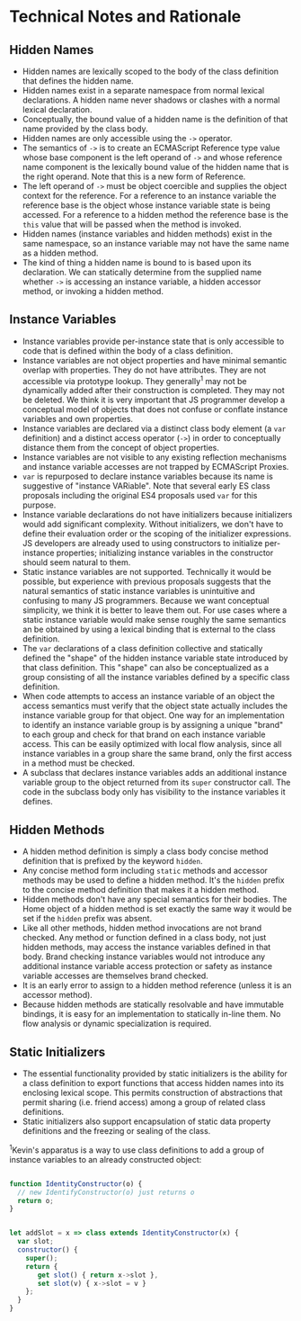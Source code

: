 # Technical Notes and Rationale

## Hidden Names

- Hidden names are lexically scoped to the body of the class definition that defines the hidden name.
- Hidden names exist in a separate namespace from normal lexical declarations. A hidden name never shadows or clashes with a normal lexical declaration.
- Conceptually, the bound value of a hidden name is the definition of that name provided by the class body.
- Hidden names are only accessible using the `->` operator.
- The semantics of `->` is to create an ECMAScript Reference type value whose base component is the left operand of `->` and whose reference name component is the lexically bound value of the hidden name that is the right operand. Note that this is a new form of Reference.
- The left operand of `->` must be object coercible and supplies the object context for the reference. For a reference to an instance variable the reference base is the object whose instance variable state is being accessed.  For a reference to a hidden method the reference base is the `this` value that will be passed when the method is invoked.
- Hidden names (instance variables and hidden methods) exist in the same namespace, so an instance variable may not have the same name as a hidden method.
- The kind of thing a hidden name is bound to is based upon its declaration. We can statically determine from the supplied name whether `->` is accessing an instance variable, a hidden accessor method, or invoking a hidden method.

## Instance Variables

- Instance variables provide per-instance state that is only accessible to code that is defined within the body of a class definition.
- Instance variables are not object properties and have minimal semantic overlap with properties. They do not have attributes. They are not accessible via prototype lookup. They generally<sup>1</sup> may not be dynamically added after their construction is completed. They may not be deleted. We think it is very important that JS programmer develop a conceptual model of objects that does not confuse or conflate instance variables and own properties.
- Instance variables are declared via a distinct class body element (a `var` definition) and a distinct access operator (`->`) in order to conceptually distance them from the concept of object properties.
- Instance variables are not visible to any existing reflection mechanisms and instance variable accesses are not
trapped by ECMAScript Proxies.
- `var` is repurposed to declare instance variables because its name is suggestive of "instance VARiable". Note that several early ES class proposals including the original ES4 proposals used `var` for this purpose.
- Instance variable declarations do not have initializers because initializers would add significant complexity.  Without initializers, we don't have to define their evaluation order or the scoping of the initializer expressions. JS developers are already used to using constructors to initialize per-instance properties; initializing instance variables in the constructor should seem natural to them.
- Static instance variables are not supported. Technically it would be possible, but experience with previous proposals suggests that the natural semantics of static instance variables is unintuitive and confusing to many JS programmers. Because we want conceptual simplicity, we think it is better to leave them out. For use cases where a static instance variable would make sense roughly the same semantics an be obtained by using a lexical binding that is external to the class definition.
- The `var` declarations of a class definition collective and statically defined the "shape" of the hidden instance variable state introduced by that class definition. This "shape" can also be conceptualized as a group consisting of all the instance variables defined by a specific class definition.
- When code attempts to access an instance variable of an object the access semantics must verify that the object state actually includes the instance variable group for that object. One way for an implementation to identify an instance variable group is by assigning a unique "brand" to each group and check for that brand on each instance variable access. This can be easily optimized with local flow analysis, since all instance variables in a group share the same brand, only the first access in a method must be checked.
- A subclass that declares instance variables adds an additional instance variable group to the object returned from its `super` constructor call. The code in the subclass body only has visibility to the instance variables it defines.

## Hidden Methods

- A hidden method definition is simply a class body concise method definition that is prefixed by the keyword `hidden`.
- Any  concise method form including `static` methods and accessor methods may be used to define a hidden method.  It's the `hidden` prefix to the concise method definition that makes it a hidden method.
- Hidden methods don't have any special semantics for their bodies. The Home object of a hidden method is set exactly the same way it would be set if the `hidden` prefix was absent.
- Like all other methods, hidden method invocations are not brand checked.  Any method or function defined in a class body, not just hidden methods, may access the instance variables defined in that body. Brand checking instance variables would not introduce any additional instance variable access protection or safety as instance variable accesses are themselves brand checked.
- It is an early error to assign to a hidden method reference (unless it is an accessor method).
- Because hidden methods are statically resolvable and have immutable bindings, it is easy for an implementation to statically in-line them.  No flow analysis or dynamic specialization is required.

## Static Initializers

- The essential functionality provided by static initializers is the ability for a class definition to export functions that access hidden names into its enclosing lexical scope.  This permits construction of abstractions that permit sharing (i.e. friend access) among a group of related class definitions.
- Static initializers also support encapsulation of static data property definitions and the freezing or sealing of the class.

<sup>1</sup>Kevin's apparatus is a way to use class definitions to add a group of instance variables to an already constructed object:

```js

function IdentityConstructor(o) {
  // new IdentifyConstructor(o) just returns o
  return o;
}


let addSlot = x => class extends IdentityConstructor(x) {
  var slot;
  constructor() {
    super();
    return {
       get slot() { return x->slot },
       set slot(v) { x->slot = v }
    };
  }
}
```
